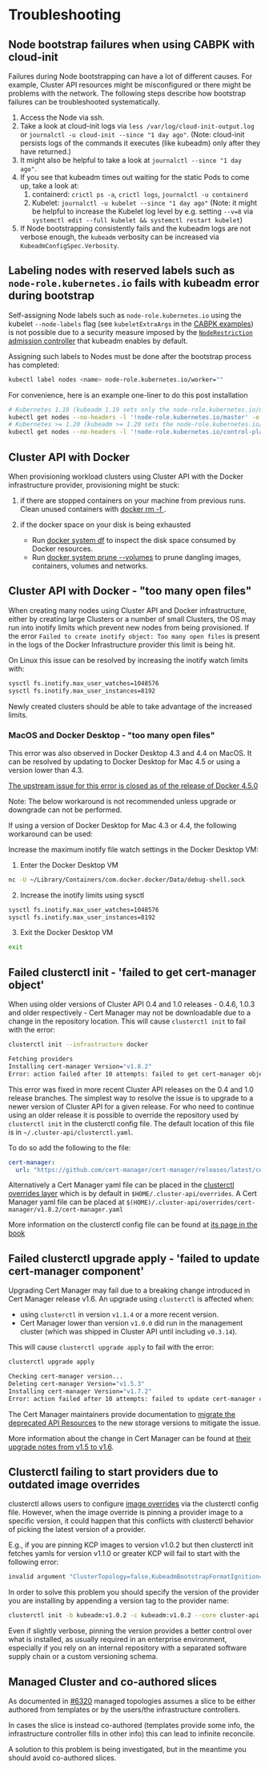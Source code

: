 # Troubleshooting

## Node bootstrap failures when using CABPK with cloud-init

Failures during Node bootstrapping can have a lot of different causes. For example, Cluster API resources might be 
misconfigured or there might be problems with the network. The following steps describe how bootstrap failures can 
be troubleshooted systematically.

1. Access the Node via ssh.
1. Take a look at cloud-init logs via `less /var/log/cloud-init-output.log` or `journalctl -u cloud-init --since "1 day ago"`.
   (Note: cloud-init persists logs of the commands it executes (like kubeadm) only after they have returned.)
1. It might also be helpful to take a look at `journalctl --since "1 day ago"`.
1. If you see that kubeadm times out waiting for the static Pods to come up, take a look at:
   1. containerd: `crictl ps -a`, `crictl logs`, `journalctl -u containerd`
   1. Kubelet: `journalctl -u kubelet --since "1 day ago"`
      (Note: it might be helpful to increase the Kubelet log level by e.g. setting `--v=8` via 
      `systemctl edit --full kubelet && systemctl restart kubelet`)
1. If Node bootstrapping consistently fails and the kubeadm logs are not verbose enough, the `kubeadm` verbosity 
   can be increased via `KubeadmConfigSpec.Verbosity`.

## Labeling nodes with reserved labels such as `node-role.kubernetes.io` fails with kubeadm error during bootstrap

Self-assigning Node labels such as `node-role.kubernetes.io` using the kubelet `--node-labels` flag
(see `kubeletExtraArgs` in the [CABPK examples](https://github.com/kubernetes-sigs/cluster-api/tree/main/bootstrap/kubeadm))
is not possible due to a security measure imposed by the
[`NodeRestriction` admission controller](https://kubernetes.io/docs/reference/access-authn-authz/admission-controllers/#noderestriction)
that kubeadm enables by default.

Assigning such labels to Nodes must be done after the bootstrap process has completed:

```bash
kubectl label nodes <name> node-role.kubernetes.io/worker=""
```

For convenience, here is an example one-liner to do this post installation

```bash
# Kubernetes 1.19 (kubeadm 1.19 sets only the node-role.kubernetes.io/master label)
kubectl get nodes --no-headers -l '!node-role.kubernetes.io/master' -o jsonpath='{range .items[*]}{.metadata.name}{"\n"}' | xargs -I{} kubectl label node {} node-role.kubernetes.io/worker=''
# Kubernetes >= 1.20 (kubeadm >= 1.20 sets the node-role.kubernetes.io/control-plane label) 
kubectl get nodes --no-headers -l '!node-role.kubernetes.io/control-plane' -o jsonpath='{range .items[*]}{.metadata.name}{"\n"}' | xargs -I{} kubectl label node {} node-role.kubernetes.io/worker=''
```                  

## Cluster API with Docker

When provisioning workload clusters using Cluster API with the Docker infrastructure provider,
provisioning might be stuck: 
 
1. if there are stopped containers on your machine from previous runs. Clean unused containers with [docker rm -f ](https://docs.docker.com/engine/reference/commandline/rm/). 

2. if the docker space on your disk is being exhausted 
    * Run [docker system df](https://docs.docker.com/engine/reference/commandline/system_df/) to inspect the disk space consumed by Docker resources.
    * Run [docker system prune --volumes](https://docs.docker.com/engine/reference/commandline/system_prune/) to prune dangling images, containers, volumes and networks.


## Cluster API with Docker  - "too many open files"
When creating many nodes using Cluster API and Docker infrastructure, either by creating large Clusters or a number of small Clusters, the OS may run into inotify limits which prevent new nodes from being provisioned.
If the error  `Failed to create inotify object: Too many open files` is present in the logs of the Docker Infrastructure provider this limit is being hit.

On Linux this issue can be resolved by increasing the inotify watch limits with:

```bash
sysctl fs.inotify.max_user_watches=1048576
sysctl fs.inotify.max_user_instances=8192
```

Newly created clusters should be able to take advantage of the increased limits.

### MacOS and Docker Desktop -  "too many open files" 
This error was also observed in Docker Desktop 4.3 and 4.4 on MacOS. It can be resolved by updating to Docker Desktop for Mac 4.5 or using a version lower than 4.3.

[The upstream issue for this error is closed as of the release of Docker 4.5.0](https://github.com/docker/for-mac/issues/6071)

Note: The below workaround is not recommended unless upgrade or downgrade can not be performed.

If using a version of Docker Desktop for Mac 4.3 or 4.4, the following workaround can be used:

Increase the maximum inotify file watch settings in the Docker Desktop VM:

1) Enter the Docker Desktop VM
```bash
nc -U ~/Library/Containers/com.docker.docker/Data/debug-shell.sock
```
2) Increase the inotify limits using sysctl
```bash
sysctl fs.inotify.max_user_watches=1048576
sysctl fs.inotify.max_user_instances=8192
```
3) Exit the Docker Desktop VM
```bash
exit
```

## Failed clusterctl init - 'failed to get cert-manager object'

When using older versions of Cluster API 0.4 and 1.0 releases - 0.4.6, 1.0.3 and older respectively - Cert Manager may not be downloadable due to a change in the repository location. This will cause `clusterctl init` to fail with the error:

```bash
clusterctl init --infrastructure docker
```
```bash
Fetching providers
Installing cert-manager Version="v1.8.2"
Error: action failed after 10 attempts: failed to get cert-manager object /, Kind=, /: Object 'Kind' is missing in 'unstructured object has no kind'
```

This error was fixed in more recent Cluster API releases on the 0.4 and 1.0 release branches. The simplest way to resolve the issue is to upgrade to a newer version of Cluster API for a given release. For who need to continue using an older release it is possible to override the repository used by `clusterctl init` in the clusterctl config file. The default location of this file is in `~/.cluster-api/clusterctl.yaml`.

To do so add the following to the file:
```yaml
cert-manager:
  url: "https://github.com/cert-manager/cert-manager/releases/latest/cert-manager.yaml"
```

Alternatively a Cert Manager yaml file can be placed in the [clusterctl overrides layer](../clusterctl/configuration.md#overrides-layer) which is by default in `$HOME/.cluster-api/overrides`. A Cert Manager yaml file can be placed at `$(HOME)/.cluster-api/overrides/cert-manager/v1.8.2/cert-manager.yaml`

More information on the clusterctl config file can be found at [its page in the book](../clusterctl/configuration.md#clusterctl-configuration-file)

## Failed clusterctl upgrade apply - 'failed to update cert-manager component'

Upgrading Cert Manager may fail due to a breaking change introduced in Cert Manager release v1.6.
An upgrade using `clusterctl` is affected when:

* using `clusterctl` in version `v1.1.4` or a more recent version.
* Cert Manager lower than version `v1.0.0` did run in the management cluster (which was shipped in Cluster API until including `v0.3.14`).

This will cause `clusterctl upgrade apply` to fail with the error:

```bash
clusterctl upgrade apply
```

```bash
Checking cert-manager version...
Deleting cert-manager Version="v1.5.3"
Installing cert-manager Version="v1.7.2"
Error: action failed after 10 attempts: failed to update cert-manager component apiextensions.k8s.io/v1, Kind=CustomResourceDefinition, /certificaterequests.cert-manager.io: CustomResourceDefinition.apiextensions.k8s.io "certificaterequests.cert-manager.io" is invalid: status.storedVersions[0]: Invalid value: "v1alpha2": must appear in spec.versions
```

The Cert Manager maintainers provide documentation to [migrate the deprecated API Resources](https://cert-manager.io/docs/installation/upgrading/remove-deprecated-apis/#upgrading-existing-cert-manager-resources) to the new storage versions to mitigate the issue.

More information about the change in Cert Manager can be found at [their upgrade notes from v1.5 to v1.6](https://cert-manager.io/docs/installation/upgrading/upgrading-1.5-1.6).

## Clusterctl failing to start providers due to outdated image overrides

clusterctl allows users to configure [image overrides](../clusterctl/configuration.md#image-overrides) via the clusterctl config file.
However, when the image override is pinning a provider image to a specific version, it could happen that this
conflicts with clusterctl behavior of picking the latest version of a provider.

E.g., if you are pinning KCP images to version v1.0.2 but then clusterctl init fetches yamls for version v1.1.0 or greater KCP will 
fail to start with the following error: 

```bash
invalid argument "ClusterTopology=false,KubeadmBootstrapFormatIgnition=false" for "--feature-gates" flag: unrecognized feature gate: KubeadmBootstrapFormatIgnition
```

In order to solve this problem you should specify the version of the provider you are installing by appending a
version tag to the provider name:

```bash
clusterctl init -b kubeadm:v1.0.2 -c kubeadm:v1.0.2 --core cluster-api:v1.0.2 -i docker:v1.0.2
```

Even if slightly verbose, pinning the version provides a better control over what is installed, as usually
required in an enterprise environment, especially if you rely on an internal repository with a separated
software supply chain or a custom versioning schema.

## Managed Cluster and co-authored slices

As documented in [#6320](https://github.com/kubernetes-sigs/cluster-api/issues/6320) managed topologies
assumes a slice to be either authored from templates or by the users/the infrastructure controllers.

In cases the slice is instead co-authored (templates provide some info, the infrastructure controller
fills in other info) this can lead to infinite reconcile.

A solution to this problem is being investigated, but in the meantime you should avoid co-authored slices.
